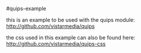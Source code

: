 #quips-example

this is an example to be used with the quips module: http://github.com/vistarmedia/quips

the css used in this example can also be found here: http://github.com/vistarmedia/quips-css
